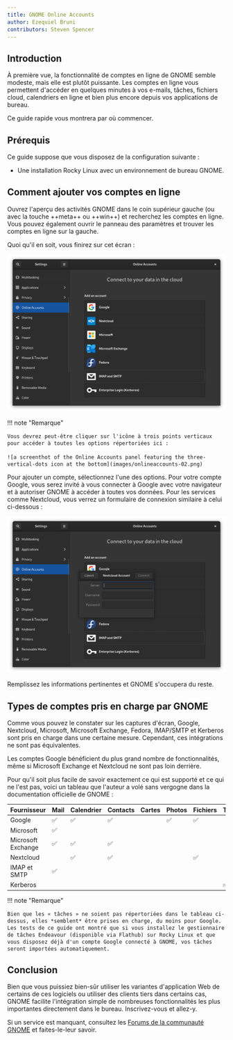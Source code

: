 ```yaml
---
title: GNOME Online Accounts
author: Ezequiel Bruni
contributors: Steven Spencer
---
```


## Introduction

À première vue, la fonctionnalité de comptes en ligne de GNOME semble modeste, mais elle est plutôt puissante. Les comptes en ligne vous permettent d'accéder en quelques minutes à vos e-mails, tâches, fichiers cloud, calendriers en ligne et bien plus encore depuis vos applications de bureau.

Ce guide rapide vous montrera par où commencer.

## Prérequis

Ce guide suppose que vous disposez de la configuration suivante :

 - Une installation Rocky Linux avec un environnement de bureau GNOME.

## Comment ajouter vos comptes en ligne

Ouvrez l'aperçu des activités GNOME dans le coin supérieur gauche (ou avec la touche ++meta++ ou ++win++) et recherchez les comptes en ligne. Vous pouvez également ouvrir le panneau des paramètres et trouver les comptes en ligne sur la gauche.

Quoi qu'il en soit, vous finirez sur cet écran :

![a screenshot of the GNOME Online Accounts settings panel](images/onlineaccounts-01.png)

!!! note "Remarque"

```
Vous devrez peut-être cliquer sur l'icône à trois points verticaux pour accéder à toutes les options répertoriées ici :

![a screenthot of the Online Accounts panel featuring the three-vertical-dots icon at the bottom](images/onlineaccounts-02.png)
```

Pour ajouter un compte, sélectionnez l'une des options. Pour votre compte Google, vous serez invité à vous connecter à Google avec votre navigateur et à autoriser GNOME à accéder à toutes vos données. Pour les services comme Nextcloud, vous verrez un formulaire de connexion similaire à celui ci-dessous :

![a screenshot showing the login form for Nextcloud](images/onlineaccounts-03.png)

Remplissez les informations pertinentes et GNOME s'occupera du reste.

## Types de comptes pris en charge par GNOME

Comme vous pouvez le constater sur les captures d'écran, Google, Nextcloud, Microsoft, Microsoft Exchange, Fedora, IMAP/SMTP et Kerberos sont pris en charge dans une certaine mesure. Cependant, ces intégrations ne sont pas équivalentes.

Les comptes Google bénéficient du plus grand nombre de fonctionnalités, même si Microsoft Exchange et Nextcloud ne sont pas loin derrière.

Pour qu'il soit plus facile de savoir exactement ce qui est supporté et ce qui ne l'est pas, voici un tableau que l'auteur a volé sans vergogne dans la documentation officielle de GNOME :

| **Fournisseur**    | **Mail** | **Calendrier** | **Contacts** | **Cartes** | **Photos** | **Fichiers** | **Ticketing** |
| ------------------ | -------- | -------------- | ------------ | ---------- | ---------- | ------------ | ------------- |
| Google             | ✅️       | ✅️             | ✅️           |            | ✅️         | ✅️           |               |
| Microsoft          | ✅️       |                |              |            |            |              |               |
| Microsoft Exchange | ✅️       | ✅️             | ✅️           |            |            |              |               |
| Nextcloud          |          | ✅️             | ✅️           |            |            | ✅️           |               |
| IMAP et SMTP       | ✅️       |                |              |            |            |              |               |
| Kerberos           |          |                |              |            |            |              | ✅️            |

!!! note "Remarque"

```
Bien que les « tâches » ne soient pas répertoriées dans le tableau ci-dessus, elles *semblent* être prises en charge, du moins pour Google. Les tests de ce guide ont montré que si vous installez le gestionnaire de tâches Endeavour (disponible via Flathub) sur Rocky Linux et que vous disposez déjà d'un compte Google connecté à GNOME, vos tâches seront importées automatiquement.
```

## Conclusion

Bien que vous puissiez bien-sûr utiliser les variantes d'application Web de certains de ces logiciels ou utiliser des clients tiers dans certains cas, GNOME facilite l'intégration simple de nombreuses fonctionnalités les plus importantes directement dans le bureau. Inscrivez-vous et allez-y.

Si un service est manquant, consultez les [Forums de la communauté GNOME](https://discourse.gnome.org) et faites-le-leur savoir.
